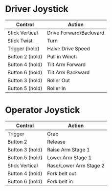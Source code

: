 # Driver Joystick
| Control         | Action                 |
| --------------- | ---------------------- |
| Stick Vertical  | Drive Forward/Backward |
| Stick Twist     | Turn                   |
| Trigger (hold)  | Halve Drive Speed     |
| Button 2 (hold) | Pull in Winch          |
|Button 4 (hold) |Tilt Arm Forward      |
|Button 6 (hold)|Tilt Arm Backward     |
|Button 3 (hold)|Roller Out    |
|Button 5 (hold)|Roller In     |
# Operator Joystick
|Control        |Action                |
| ------------- | -------------------- |
|Trigger        |Grab                  |
|Button 2       |Release               |
|Button 3 (hold)|Raise Arm Stage 1     |
|Button 5 (hold)|Lower Arm Stage 1     |
|Stick Vertical |Rase/Lower Arm Stage 2|
|Button 4 (hold) |Fork belt out      |
|Button 6 (hold)|Fork belt in     |
